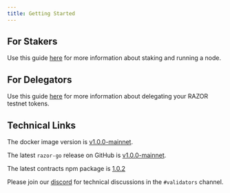 ```yaml
---
title: Getting Started
---
```


## For Stakers

Use this guide [here](Stake.md) for more information about staking and running a node.

## For Delegators

Use this guide [here](/docs/delegation/delegate) for more information about delegating your RAZOR testnet tokens.

## Technical Links

The docker image version is [v1.0.0-mainnet](https://hub.docker.com/layers/razor-go/razornetwork/razor-go/v1.0.0-mainnet/images/sha256-894c9a9823f0c64d9331f9355b8917fc20ce8ff287a97a89d82c240371b675d4?context=explore).

The latest `razor-go` release on GitHub is [v1.0.0-mainnet](https://github.com/razor-network/razor-go/releases/tag/v1.0.0-mainnet).

The latest contracts npm package is [1.0.2](https://www.npmjs.com/package/@razor-network/contracts/v/1.0.2)

<!-- The latest mainnet contract addresses are on [v1.0.1-incentivised-testnet-phase2-patch2](https://github.com/razor-network/contracts/blob/v1.0.1-incentivised-testnet-phase2-patch2/deployed/skale/addresses.json). -->

Please join our [discord](https://discord.gg/EC53qp2kJ6) for technical discussions in the `#validators` channel.

